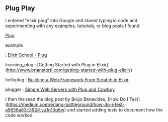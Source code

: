 ## Plug Play
I entered "elixir plug" into Google and stared typing in code and
experimenting with any
examples, tutorials, or blog posts I found.

[Plug](https://hexdocs.pm/plug/readme.html)

example

:    [Elixir School - Plug](https://elixirschool.com/lessons/specifics/plug/)

learning_plug
:    [Getting Started with Plug in Elixir]
(http://www.brianstorti.com/getting-started-with-plug-elixir/)

helloplug
:    [Building a Web Framework From Scratch in Elixir](https://codewords.recurse.com/issues/five/building-a-web-framework-from-scratch-in-elixir)

plugger
:    [Simple Web Servers with Plug and Cowboy](https://m.alphasights.com/simple-web-servers-with-plug-and-cowboy-34f7a174f252#.772mi2e7w)


I then the read the blog post by Brujo Benavides, [How Do I Test]
(https://medium.com/erlang-battleground/how-do-i-test-a9658a83c392#.yu1q10q6w)
and started adding tests to document how the code worked.

